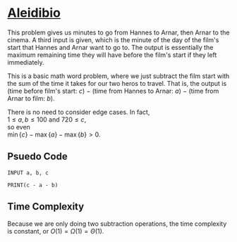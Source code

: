 # [Aleidibio](https://open.kattis.com/problems/aleidibio)

This problem gives us minutes to go from Hannes to Arnar, then Arnar to the cinema. A third input is given, which is the minute of the day of the film's start that Hannes and Arnar want to go to. The output is essentially the maximum remaining time they will have before the film's start if they left immediately.  

This is a basic math word problem, where we just subtract the film start with the sum of the time it takes for our two heros to travel. That is, the output is  
(time before film's start: $c$) $-$ (time from Hannes to Arnar: $a$) $-$ (time from Arnar to film: $b$).  

There is no need to consider edge cases. In fact,  
$1 \leq a, b \leq 100$ and $720 \leq c$,  
so even  
$\min\{c\} - \max\{a\} - \max\{b\} \gt 0$.

## Psuedo Code
```
INPUT a, b, c

PRINT(c - a - b)
```

## Time Complexity
Because we are only doing two subtraction operations, the time complexity is constant, or $O(1) = \Omega(1) = \Theta(1)$.
